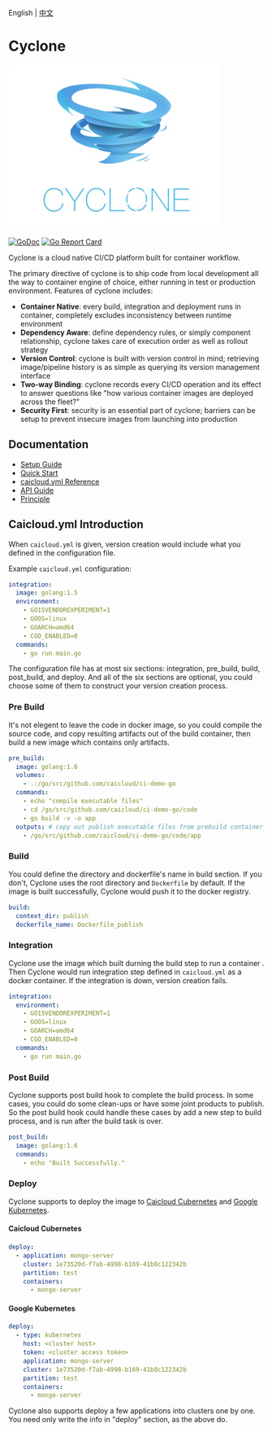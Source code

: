 English | [中文](README_zh-CN.md)
# Cyclone
![logo](docs/logo.jpeg)

[![GoDoc](https://godoc.org/github.com/caicloud/cyclone?status.svg)](https://godoc.org/github.com/caicloud/cyclone)
[![Go Report Card](https://goreportcard.com/badge/github.com/caicloud/cyclone)](https://goreportcard.com/report/github.com/caicloud/cyclone)

Cyclone is a cloud native CI/CD platform built for container workflow.

The primary directive of cyclone is to ship code from local development all the way to container engine of choice, either running in test or production environment. Features of cyclone includes:

- **Container Native**: every build, integration and deployment runs in container, completely excludes inconsistency between runtime environment
- **Dependency Aware**: define dependency rules, or simply component relationship, cyclone takes care of execution order as well as rollout strategy
- **Version Control**: cyclone is built with version control in mind; retrieving image/pipeline history is as simple as querying its version management interface
- **Two-way Binding**: cyclone records every CI/CD operation and its effect to answer questions like "how various container images are deployed across the fleet?"
- **Security First**: security is an essential part of cyclone; barriers can be setup to prevent insecure images from launching into production

## Documentation
* [Setup Guide](./docs/setup.md)
* [Quick Start](./docs/quick-start.md)
* [caicloud.yml Reference](./docs/caicloud-yml-reference.md)
* [API Guide](http://118.193.142.27:7099/apidocs/)
* [Principle](./docs/principle.md)

## Caicloud.yml Introduction

When `caicloud.yml` is given, version creation would include what you defined in the configuration file.

Example `caicloud.yml` configuration:

```yml
integration:
  image: golang:1.5
  environment:
    - GO15VENDOREXPERIMENT=1
    - GOOS=linux
    - GOARCH=amd64
    - CGO_ENABLED=0
  commands:
    - go run main.go
```

The configuration file has at most six sections: integration, pre\_build, build, post_build, and deploy. And all of the six sections are optional, you could choose some of them to construct your version creation process.

### Pre Build

It's not elegent to leave the code in docker image, so you could compile the source code, and copy resulting artifacts out of the build container, then build a new image which contains only artifacts.

```yml
pre_build:
  image: golang:1.6
  volumes:
    - .:/go/src/github.com/caicloud/ci-demo-go
  commands:
    - echo "compile executable files"
    - cd /go/src/github.com/caicloud/ci-demo-go/code
    - go build -v -o app
  outputs: # copy out publish executable files from prebuild container
    - /go/src/github.com/caicloud/ci-demo-go/code/app
```

### Build

You could define the directory and dockerfile's name in build section. If you don't, Cyclone uses the root directory and `Dockerfile` by default. If the image is built successfully, Cyclone would push it to the docker registry.

```yml
build:
  context_dir: publish
  dockerfile_name: Dockerfile_publish
```

### Integration

Cyclone use the image  which built durning the build step to run a container . Then Cyclone would run integration step defined in `caicloud.yml` as a docker container. If the integration is down, version creation fails.

```yml
integration:
  environment:
    - GO15VENDOREXPERIMENT=1
    - GOOS=linux
    - GOARCH=amd64
    - CGO_ENABLED=0
  commands:
    - go run main.go
```

### Post Build

Cyclone supports post build hook to complete the build process. In some cases, you could do some clean-ups or have some joint products to publish. So the post build hook could handle these cases by add a new step to build process, and is run after the build task is over.

```yml
post_build:
  image: golang:1.6
  commands:
    - echo "Built Successfully."
```

### Deploy

Cyclone supports to deploy the image to [Caicloud Cubernetes](https://caicloud.io/products/cubernetes) and [Google Kubernetes](http://kubernetes.io/).

#### Caicloud Cubernetes

```yml
deploy:
  - application: mongo-server
    cluster: 1e73520d-f7ab-4998-b169-41b8c122342b
    partition: test
    containers:
      - mongo-server
```

#### Google Kubernetes

```yml
deploy:
  - type: kubernetes 
    host: <cluster host>
    token: <cluster access token>
    application: mongo-server
    cluster: 1e73520d-f7ab-4998-b169-41b8c122342b
    partition: test
    containers:
      - mongo-server
```

Cyclone also supports deploy a few applications into clusters one by one. You need only write the info in "deploy" section, as the above do.
